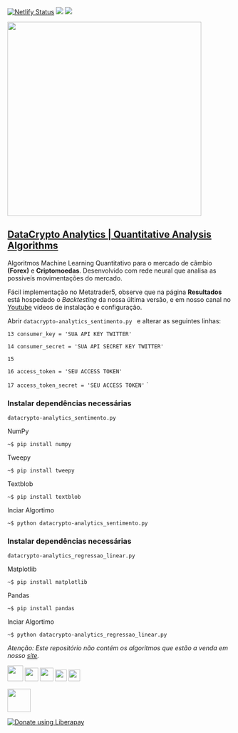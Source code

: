  [![Netlify Status](https://api.netlify.com/api/v1/badges/2a9509e0-384d-4162-9c2d-cfac6770892e/deploy-status)](https://app.netlify.com/sites/datacryptoanalytics/deploys)     <a><img src="https://img.shields.io/badge/python-> 3.2-blue.svg"></a>     <img src="http://img.shields.io/liberapay/receives/datacryptoanalytics.svg?logo=liberapay">


<a href="https://datacryptoanalytics.github.io/"><img src="https://datacryptoanalytics.github.io/images/logo-datacrypto-analytics.png" width="435" align=”center”/></a>

 <h2> <a rel="datacryptoanalytics" href="https://datacryptoanalytics.ml/">DataCrypto Analytics | Quantitative Analysis Algorithms</a></h2>


Algoritmos Machine Learning Quantitativo para o mercado de câmbio <b>(Forex)</b> e <b>Criptomoedas</b>. Desenvolvido com rede neural que analisa as possiveís movimentações do mercado.

Fácil implementação no Metatrader5, observe que na página <b>Resultados</b> está hospedado o <i>Backtesting</i> da nossa última versão, e em nosso canal no  <a rel="Youtube" href="https://www.youtube.com/channel/UCxfGBCV9E04Uw4flJLjBCqg?view_as=subscriberl">Youtube</a> vídeos de instalação e configuração.

Abrir `datacrypto-analytics_sentimento.py ` e alterar as seguintes linhas:

`13 consumer_key = 'SUA API KEY TWITTER'`

`14 consumer_secret = 'SUA API SECRET KEY TWITTER'`

`15`
 
`16 access_token = 'SEU ACCESS TOKEN'`
 
`17 access_token_secret = 'SEU ACCESS TOKEN'`
`


<h3>Instalar dependências necessárias </h3>

`datacrypto-analytics_sentimento.py `



NumPy

`~$ pip install numpy`

Tweepy

`~$ pip install tweepy`

Textblob

`~$ pip install textblob`

Inciar Algortimo 

`~$ python datacrypto-analytics_sentimento.py`



<h3>Instalar dependências necessárias </h3>

`datacrypto-analytics_regressao_linear.py`


Matplotlib

`~$ pip install matplotlib`

Pandas

`~$ pip install pandas`


Inciar Algortimo 


`~$ python datacrypto-analytics_regressao_linear.py`






<i>Atenção: Este repositório não contém os algoritmos que estão a venda em nosso <a rel="datacryptoanalytics" href="https://datacryptoanalytics.github.io/">site</a>. </i>



<a href="https://www.facebook.com/datacryptopy"><img src="https://cdn0.iconfinder.com/data/icons/typicons-2/24/social-facebook-128.png" width="35" /></a> <a href="https://twitter.com/DataCryptoML"><img src="https://cdn4.iconfinder.com/data/icons/ionicons/512/icon-social-twitter-outline-128.png" width="30" /></a> <a href="https://t.me/dacryptoanalytics"><img src="https://img2.freepng.es/20180715/afz/kisspng-computer-icons-telegram-logo-5b4bb35b8b3a97.7981817315316877715703.jpg" width="30" /></a> <a href="https://www.linkedin.com/company/datacrypto-analytics/"><img src="https://cdn.icon-icons.com/icons2/936/PNG/512/linkedin-sign_icon-icons.com_73508.png" width="26" /></a>      <a href="https://www.instagram.com/analyticsdatacrypto/"><img src="https://image.flaticon.com/icons/png/128/87/87390.png" width="26" /></a> 



<img src="https://blogs.apache.org/foundation/mediaresource/d67ca611-a57c-462d-ac23-95063f81d175" width="52" ><noscript>




<a href="https://liberapay.com/datacryptoanalytics/donate">  <img alt="Donate using Liberapay" src="https://liberapay.com/assets/widgets/donate.svg"></a></noscript>
 

 
